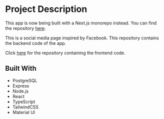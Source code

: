 # Project Description

This app is now being built with a Next.js monorepo instead. You can find the repository [here](https://github.com/jdplumst/social-network).

This is a social media page inspired by Facebook. This repository contains the backend code of the app.

Click [here](https://github.com/jdplumst/social-network-frontend) for the repository containing the frontend code.

## Built With

- PostgreSQL
- Express
- Node.js
- React
- TypeScript
- TailwindCSS
- Material UI
